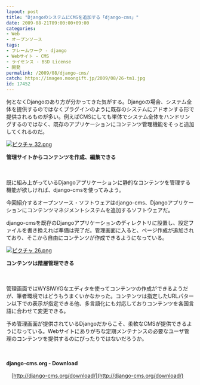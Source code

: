 ```yaml
---
layout: post
title: "DjangoのシステムにCMSを追加する「django-cms」"
date: 2009-08-21T09:00:00+09:00
categories:
- Web
- オープンソース
tags: 
- フレームワーク - django
- Webサイト - CMS
- ライセンス - BSD License
- 開発
permalink: /2009/08/django-cms/
catch: https://images.moongift.jp/2009/08/26-tm1.jpg
id: 17452
---
```

何となくDjangoのあり方が分かってきた気がする。Djangoの場合、システム全体を提供するのではなくプラグインのように既存のシステムにアドオンする形で提供されるものが多い。例えばCMSにしても単体でシステム全体をハンドリングするのではなく、既存のアプリケーションにコンテンツ管理機能をそっと追加してくれるのだ。

  

[![ピクチャ 32.png](https://images.moongift.jp/2009/08/32-tm.jpg)](https://images.moongift.jp/2009/08/32.png)  
  
**管理サイトからコンテンツを作成、編集できる**

  

　

  

既に組み上がっているDjangoアプリケーションに静的なコンテンツを管理する機能が欲しければ、django-cmsを使ってみよう。

  

今回紹介するオープンソース・ソフトウェアはdjango-cms、Djangoアプリケーションにコンテンツマネジメントシステムを追加するソフトウェアだ。

  
  
<!--more-->

django-cmsを既存のDjangoアプリケーションのディレクトリに設置し、設定ファイルを書き換えれば準備は完了だ。管理画面に入ると、ページ作成が追加されており、そこから自由にコンテンツが作成できるようになっている。

  

[![ピクチャ 26.png](https://images.moongift.jp/2009/08/26-tm1.jpg)](https://images.moongift.jp/2009/08/261.png)  
  
**コンテンツは階層管理できる**

  

　

  

管理画面ではWYSIWYGなエディタを使ってコンテンツの作成ができるようだが、筆者環境ではどうもうまくいかなかった。コンテンツは指定したURLパターン以下での表示が指定できる他、多言語化にも対応しておりコンテンツを各国言語に合わせて変更できる。

  

予め管理画面が提供されているDjangoだからこそ、柔軟なCMSが提供できるようになっている。Webサイトにありがちな定期メンテナンスの必要なユーザ管理のコンテンツを提供するのにぴったりではないだろうか。

  

　

  

**django-cms.org - Download**  
  
　[http://django-cms.org/download/](http://django-cms.org/download/)

  
